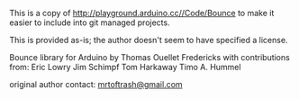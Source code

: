 This is a copy of http://playground.arduino.cc//Code/Bounce to make it easier to include into git managed projects.

This is provided as-is; the author doesn't seem to have specified a license.

Bounce library for Arduino
by Thomas Ouellet Fredericks
with contributions from:
Eric Lowry
Jim Schimpf
Tom Harkaway
Timo A. Hummel

original author contact: mrtoftrash@gmail.com
